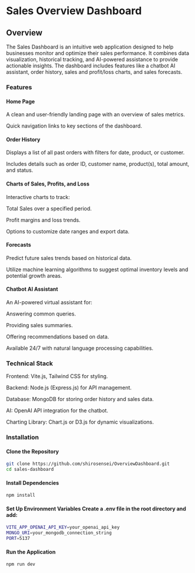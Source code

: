 # Sales Overview Dashboard

## Overview

The Sales Dashboard is an intuitive web application designed to help businesses monitor and optimize their sales performance. It combines data visualization, historical tracking, and AI-powered assistance to provide actionable insights. The dashboard includes features like a chatbot AI assistant, order history, sales and profit/loss charts, and sales forecasts.

### Features

#### Home Page

A clean and user-friendly landing page with an overview of sales metrics.

Quick navigation links to key sections of the dashboard.

#### Order History

Displays a list of all past orders with filters for date, product, or customer.

Includes details such as order ID, customer name, product(s), total amount, and status.

#### Charts of Sales, Profits, and Loss

Interactive charts to track:

Total Sales over a specified period.

Profit margins and loss trends.

Options to customize date ranges and export data.

#### Forecasts

Predict future sales trends based on historical data.

Utilize machine learning algorithms to suggest optimal inventory levels and potential growth areas.

#### Chatbot AI Assistant

An AI-powered virtual assistant for:

Answering common queries.

Providing sales summaries.

Offering recommendations based on data.

Available 24/7 with natural language processing capabilities.

### Technical Stack

Frontend: Vite.js, Tailwind CSS for styling.

Backend: Node.js (Express.js) for API management.

Database: MongoDB for storing order history and sales data.

AI: OpenAI API integration for the chatbot.

Charting Library: Chart.js or D3.js for dynamic visualizations.

### Installation

#### Clone the Repository
```bash
git clone https://github.com/shirosensei/OverviewDashboard.git
cd sales-dashboard
```

#### Install Dependencies
```bash
npm install
```
#### Set Up Environment Variables Create a .env file in the root directory and add:

```bash
VITE_APP_OPENAI_API_KEY=your_openai_api_key
MONGO_URI=your_mongodb_connection_string
PORT=5137
```

#### Run the Application
```bash
npm run dev
```
